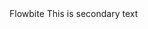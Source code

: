 <Heading tag="h1" class="text-5xl font-extrabold">
  Flowbite <Secondary class="ms-2">This is secondary text</Secondary>
</Heading>